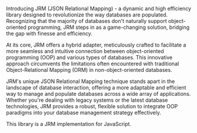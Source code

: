 Introducing JRM (JSON Relational Mapping) - a dynamic and high efficiency library designed to revolutionize the way databases are populated. Recognizing that the majority of databases don't naturally support object-oriented programming, JRM steps in as a game-changing solution, bridging the gap with finesse and efficiency.

At its core, JRM offers a hybrid adapter, meticulously crafted to facilitate a more seamless and intuitive connection between object-oriented programming (OOP) and various types of databases. This innovative approach circumvents the limitations often encountered with traditional Object-Relational Mapping (ORM) in non-object-oriented databases.

JRM's unique JSON Relational Mapping technique stands apart in the landscape of database interaction, offering a more adaptable and efficient way to manage and populate databases across a wide array of applications. Whether you're dealing with legacy systems or the latest database technologies, JRM provides a robust, flexible solution to integrate OOP paradigms into your database management strategy effectively.

This library is a JRM implementation for JavaScript.
